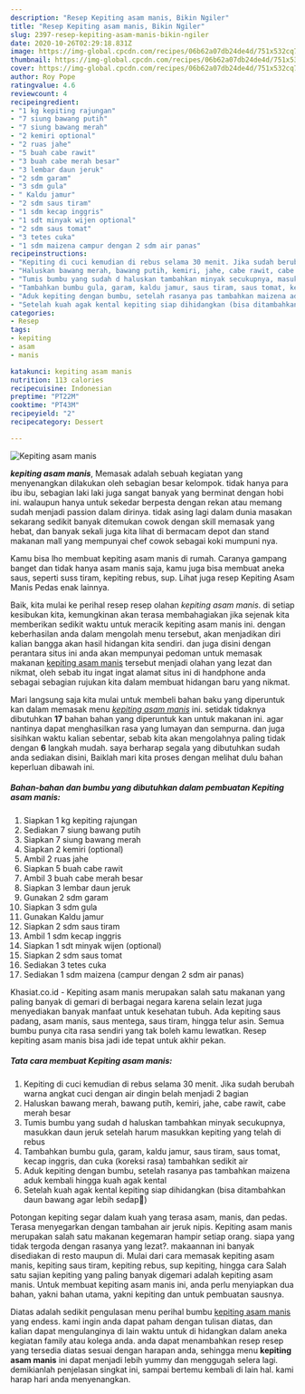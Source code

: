 ```yaml
---
description: "Resep Kepiting asam manis, Bikin Ngiler"
title: "Resep Kepiting asam manis, Bikin Ngiler"
slug: 2397-resep-kepiting-asam-manis-bikin-ngiler
date: 2020-10-26T02:29:18.831Z
image: https://img-global.cpcdn.com/recipes/06b62a07db24de4d/751x532cq70/kepiting-asam-manis-foto-resep-utama.jpg
thumbnail: https://img-global.cpcdn.com/recipes/06b62a07db24de4d/751x532cq70/kepiting-asam-manis-foto-resep-utama.jpg
cover: https://img-global.cpcdn.com/recipes/06b62a07db24de4d/751x532cq70/kepiting-asam-manis-foto-resep-utama.jpg
author: Roy Pope
ratingvalue: 4.6
reviewcount: 4
recipeingredient:
- "1 kg kepiting rajungan"
- "7 siung bawang putih"
- "7 siung bawang merah"
- "2 kemiri optional"
- "2 ruas jahe"
- "5 buah cabe rawit"
- "3 buah cabe merah besar"
- "3 lembar daun jeruk"
- "2 sdm garam"
- "3 sdm gula"
- " Kaldu jamur"
- "2 sdm saus tiram"
- "1 sdm kecap inggris"
- "1 sdt minyak wijen optional"
- "2 sdm saus tomat"
- "3 tetes cuka"
- "1 sdm maizena campur dengan 2 sdm air panas"
recipeinstructions:
- "Kepiting di cuci kemudian di rebus selama 30 menit. Jika sudah berubah warna angkat cuci dengan air dingin belah menjadi 2 bagian"
- "Haluskan bawang merah, bawang putih, kemiri, jahe, cabe rawit, cabe merah besar"
- "Tumis bumbu yang sudah d haluskan tambahkan minyak secukupnya, masukkan daun jeruk setelah harum masukkan kepiting yang telah di rebus"
- "Tambahkan bumbu gula, garam, kaldu jamur, saus tiram, saus tomat, kecap inggris, dan cuka (koreksi rasa) tambahkan sedikit air"
- "Aduk kepiting dengan bumbu, setelah rasanya pas tambahkan maizena aduk kembali hingga kuah agak kental"
- "Setelah kuah agak kental kepiting siap dihidangkan (bisa ditambahkan daun bawang agar lebih sedap🤤)"
categories:
- Resep
tags:
- kepiting
- asam
- manis

katakunci: kepiting asam manis 
nutrition: 113 calories
recipecuisine: Indonesian
preptime: "PT22M"
cooktime: "PT43M"
recipeyield: "2"
recipecategory: Dessert

---
```



![Kepiting asam manis](https://img-global.cpcdn.com/recipes/06b62a07db24de4d/751x532cq70/kepiting-asam-manis-foto-resep-utama.jpg)

<b><i>kepiting asam manis</i></b>, Memasak adalah sebuah kegiatan yang menyenangkan dilakukan oleh sebagian besar kelompok. tidak hanya para ibu ibu, sebagian laki laki juga sangat banyak yang berminat dengan hobi ini. walaupun hanya untuk sekedar berpesta dengan rekan atau memang sudah menjadi passion dalam dirinya. tidak asing lagi dalam dunia masakan sekarang sedikit banyak ditemukan cowok dengan skill memasak yang hebat, dan banyak sekali juga kita lihat di bermacam depot dan stand makanan mall yang mempunyai chef cowok sebagai koki mumpuni nya.

Kamu bisa lho membuat kepiting asam manis di rumah. Caranya gampang banget dan tidak hanya asam manis saja, kamu juga bisa membuat aneka saus, seperti suss tiram, kepiting rebus, sup. Lihat juga resep Kepiting Asam Manis Pedas enak lainnya.

Baik, kita mulai ke perihal resep resep olahan <i>kepiting asam manis</i>. di setiap kesibukan kita, kemungkinan akan terasa membahagiakan jika sejenak kita memberikan sedikit waktu untuk meracik kepiting asam manis ini. dengan keberhasilan anda dalam mengolah menu tersebut, akan menjadikan diri kalian bangga akan hasil hidangan kita sendiri. dan juga disini dengan perantara situs ini anda akan mempunyai pedoman untuk memasak makanan <u>kepiting asam manis</u> tersebut menjadi olahan yang lezat dan nikmat, oleh sebab itu ingat ingat alamat situs ini di handphone anda sebagai sebagian rujukan kita dalam membuat hidangan baru yang nikmat.


Mari langsung saja kita mulai untuk membeli bahan baku yang diperuntuk kan dalam memasak menu <u><i>kepiting asam manis</i></u> ini. setidak tidaknya dibutuhkan <b>17</b> bahan bahan yang diperuntuk kan untuk makanan ini. agar nantinya dapat menghasilkan rasa yang lumayan dan sempurna. dan juga sisihkan waktu kalian sebentar, sebab kita akan mengolahnya paling tidak dengan <b>6</b> langkah mudah. saya berharap segala yang dibutuhkan sudah anda sediakan disini, Baiklah mari kita proses dengan melihat dulu bahan keperluan dibawah ini.

<!--inarticleads1-->

##### Bahan-bahan dan bumbu yang dibutuhkan dalam pembuatan Kepiting asam manis:

1. Siapkan 1 kg kepiting rajungan
1. Sediakan 7 siung bawang putih
1. Siapkan 7 siung bawang merah
1. Siapkan 2 kemiri (optional)
1. Ambil 2 ruas jahe
1. Siapkan 5 buah cabe rawit
1. Ambil 3 buah cabe merah besar
1. Siapkan 3 lembar daun jeruk
1. Gunakan 2 sdm garam
1. Siapkan 3 sdm gula
1. Gunakan  Kaldu jamur
1. Siapkan 2 sdm saus tiram
1. Ambil 1 sdm kecap inggris
1. Siapkan 1 sdt minyak wijen (optional)
1. Siapkan 2 sdm saus tomat
1. Sediakan 3 tetes cuka
1. Sediakan 1 sdm maizena (campur dengan 2 sdm air panas)


Khasiat.co.id - Kepiting asam manis merupakan salah satu makanan yang paling banyak di gemari di berbagai negara karena selain lezat juga menyediakan banyak manfaat untuk kesehatan tubuh. Ada kepiting saus padang, asam manis, saus mentega, saus tiram, hingga telur asin. Semua bumbu punya cita rasa sendiri yang tak boleh kamu lewatkan. Resep kepiting asam manis bisa jadi ide tepat untuk akhir pekan. 

<!--inarticleads2-->

##### Tata cara membuat Kepiting asam manis:

1. Kepiting di cuci kemudian di rebus selama 30 menit. Jika sudah berubah warna angkat cuci dengan air dingin belah menjadi 2 bagian
1. Haluskan bawang merah, bawang putih, kemiri, jahe, cabe rawit, cabe merah besar
1. Tumis bumbu yang sudah d haluskan tambahkan minyak secukupnya, masukkan daun jeruk setelah harum masukkan kepiting yang telah di rebus
1. Tambahkan bumbu gula, garam, kaldu jamur, saus tiram, saus tomat, kecap inggris, dan cuka (koreksi rasa) tambahkan sedikit air
1. Aduk kepiting dengan bumbu, setelah rasanya pas tambahkan maizena aduk kembali hingga kuah agak kental
1. Setelah kuah agak kental kepiting siap dihidangkan (bisa ditambahkan daun bawang agar lebih sedap🤤)


Potongan kepiting segar dalam kuah yang terasa asam, manis, dan pedas. Terasa menyegarkan dengan tambahan air jeruk nipis. Kepiting asam manis merupakan salah satu makanan kegemaran hampir setiap orang. siapa yang tidak tergoda dengan rasanya yang lezat?. makaannan ini banyak disediakan di resto maupun di. Mulai dari cara memasak kepiting asam manis, kepiting saus tiram, kepiting rebus, sup kepiting, hingga cara Salah satu sajian kepiting yang paling banyak digemari adalah kepiting asam manis. Untuk membuat kepiting asam manis ini, anda perlu menyiapkan dua bahan, yakni bahan utama, yakni kepiting dan untuk pembuatan sausnya. 

Diatas adalah sedikit pengulasan menu perihal bumbu <u>kepiting asam manis</u> yang endess. kami ingin anda dapat paham dengan tulisan diatas, dan kalian dapat mengulanginya di lain waktu untuk di hidangkan dalam aneka kegiatan family atau kolega anda. anda dapat menambahkan resep resep yang tersedia diatas sesuai dengan harapan anda, sehingga menu <b>kepiting asam manis</b> ini dapat menjadi lebih yummy dan menggugah selera lagi. demikianlah penjelasan singkat ini, sampai bertemu kembali di lain hal. kami harap hari anda menyenangkan.
